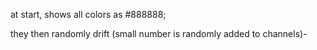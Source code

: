 at start, shows all colors as #888888;

they then randomly drift (small number is randomly added to channels)-
